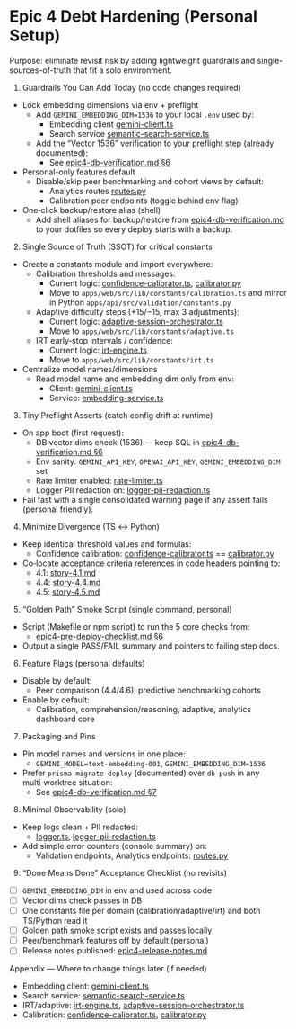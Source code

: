 # Epic 4 Debt Hardening (Personal Setup)

Purpose: eliminate revisit risk by adding lightweight guardrails and single-sources-of-truth that fit a solo environment.

1) Guardrails You Can Add Today (no code changes required)
- Lock embedding dimensions via env + preflight
  - Add `GEMINI_EMBEDDING_DIM=1536` to your local `.env` used by:
    - Embedding client [gemini-client.ts](../../apps/web/src/lib/ai/gemini-client.ts:1)
    - Search service [semantic-search-service.ts](../../apps/web/src/lib/semantic-search-service.ts:1)
  - Add the “Vector 1536” verification to your preflight step (already documented):
    - See [epic4-db-verification.md §6](./epic4-db-verification.md:1)
- Personal-only features default
  - Disable/skip peer benchmarking and cohort views by default:
    - Analytics routes [routes.py](../../apps/api/src/analytics/routes.py:1)
    - Calibration peer endpoints (toggle behind env flag)
- One‑click backup/restore alias (shell)
  - Add shell aliases for backup/restore from [epic4-db-verification.md](./epic4-db-verification.md:4) to your dotfiles so every deploy starts with a backup.

2) Single Source of Truth (SSOT) for critical constants
- Create a constants module and import everywhere:
  - Calibration thresholds and messages:
    - Current logic: [confidence-calibrator.ts](../../apps/web/src/lib/confidence-calibrator.ts:1), [calibrator.py](../../apps/api/src/validation/calibrator.py:1)
    - Move to `apps/web/src/lib/constants/calibration.ts` and mirror in Python `apps/api/src/validation/constants.py`
  - Adaptive difficulty steps (+15/−15, max 3 adjustments):
    - Current logic: [adaptive-session-orchestrator.ts](../../apps/web/src/lib/adaptive-session-orchestrator.ts:1)
    - Move to `apps/web/src/lib/constants/adaptive.ts`
  - IRT early‑stop intervals / confidence:
    - Current logic: [irt-engine.ts](../../apps/web/src/lib/adaptive/irt-engine.ts:1)
    - Move to `apps/web/src/lib/constants/irt.ts`
- Centralize model names/dimensions
  - Read model name and embedding dim only from env:
    - Client: [gemini-client.ts](../../apps/web/src/lib/ai/gemini-client.ts:1)
    - Service: [embedding-service.ts](../../apps/web/src/lib/embedding-service.ts:1)

3) Tiny Preflight Asserts (catch config drift at runtime)
- On app boot (first request):
  - DB vector dims check (1536) — keep SQL in [epic4-db-verification.md §6](./epic4-db-verification.md:6)
  - Env sanity: `GEMINI_API_KEY`, `OPENAI_API_KEY`, `GEMINI_EMBEDDING_DIM` set
  - Rate limiter enabled: [rate-limiter.ts](../../apps/web/src/lib/rate-limiter.ts:1)
  - Logger PII redaction on: [logger-pii-redaction.ts](../../apps/web/src/lib/logger-pii-redaction.ts:1)
- Fail fast with a single consolidated warning page if any assert fails (personal friendly).

4) Minimize Divergence (TS ↔ Python)
- Keep identical threshold values and formulas:
  - Confidence calibration: [confidence-calibrator.ts](../../apps/web/src/lib/confidence-calibrator.ts:1) == [calibrator.py](../../apps/api/src/validation/calibrator.py:1)
- Co‑locate acceptance criteria references in code headers pointing to:
  - 4.1: [story-4.1.md](../stories/story-4.1.md:21)
  - 4.4: [story-4.4.md](../stories/story-4.4.md:36)
  - 4.5: [story-4.5.md](../stories/story-4.5.md:30)

5) “Golden Path” Smoke Script (single command, personal)
- Script (Makefile or npm script) to run the 5 core checks from:
  - [epic4-pre-deploy-checklist.md §6](./epic4-pre-deploy-checklist.md:6)
- Output a single PASS/FAIL summary and pointers to failing step docs.

6) Feature Flags (personal defaults)
- Disable by default:
  - Peer comparison (4.4/4.6), predictive benchmarking cohorts
- Enable by default:
  - Calibration, comprehension/reasoning, adaptive, analytics dashboard core

7) Packaging and Pins
- Pin model names and versions in one place:
  - `GEMINI_MODEL=text-embedding-001`, `GEMINI_EMBEDDING_DIM=1536`
- Prefer `prisma migrate deploy` (documented) over `db push` in any multi‑worktree situation:
  - See [epic4-db-verification.md §7](./epic4-db-verification.md:7)

8) Minimal Observability (solo)
- Keep logs clean + PII redacted:
  - [logger.ts](../../apps/web/src/lib/logger.ts:1), [logger-pii-redaction.ts](../../apps/web/src/lib/logger-pii-redaction.ts:1)
- Add simple error counters (console summary) on:
  - Validation endpoints, Analytics endpoints: [routes.py](../../apps/api/src/analytics/routes.py:1)

9) “Done Means Done” Acceptance Checklist (no revisits)
- [ ] `GEMINI_EMBEDDING_DIM` in env and used across code
- [ ] Vector dims check passes in DB
- [ ] One constants file per domain (calibration/adaptive/irt) and both TS/Python read it
- [ ] Golden path smoke script exists and passes locally
- [ ] Peer/benchmark features off by default (personal)
- [ ] Release notes published: [epic4-release-notes.md](../releases/epic4-release-notes.md:1)

Appendix — Where to change things later (if needed)
- Embedding client: [gemini-client.ts](../../apps/web/src/lib/ai/gemini-client.ts:1)
- Search service: [semantic-search-service.ts](../../apps/web/src/lib/semantic-search-service.ts:1)
- IRT/adaptive: [irt-engine.ts](../../apps/web/src/lib/adaptive/irt-engine.ts:1), [adaptive-session-orchestrator.ts](../../apps/web/src/lib/adaptive/adaptive-engine.ts:1)
- Calibration: [confidence-calibrator.ts](../../apps/web/src/lib/confidence-calibrator.ts:1), [calibrator.py](../../apps/api/src/validation/calibrator.py:1)